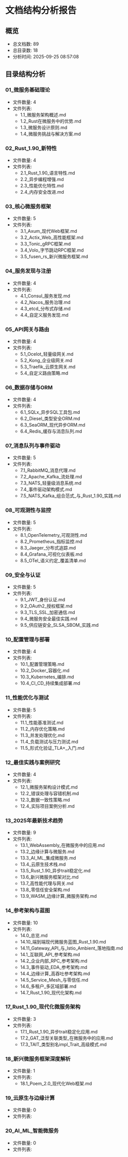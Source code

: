 ﻿# 文档结构分析报告

## 概览

- 总文档数: 89
- 总目录数: 18
- 分析时间: 2025-09-25 08:57:08

## 目录结构分析

### 01_微服务基础理论

- 文件数量: 4
- 文件列表:
  - 1.1_微服务架构概述.md
  - 1.2_Rust在微服务中的优势.md
  - 1.3_微服务设计原则.md
  - 1.4_微服务挑战与解决方案.md

### 02_Rust_1.90_新特性

- 文件数量: 4
- 文件列表:
  - 2.1_Rust_1.90_语言特性.md
  - 2.2_异步编程增强.md
  - 2.3_性能优化特性.md
  - 2.4_内存安全改进.md

### 03_核心微服务框架

- 文件数量: 5
- 文件列表:
  - 3.1_Axum_现代Web框架.md
  - 3.2_Actix_Web_高性能框架.md
  - 3.3_Tonic_gRPC框架.md
  - 3.4_Volo_字节跳动RPC框架.md
  - 3.5_fusen_rs_新兴微服务框架.md

### 04_服务发现与注册

- 文件数量: 4
- 文件列表:
  - 4.1_Consul_服务发现.md
  - 4.2_Nacos_服务治理.md
  - 4.3_etcd_分布式存储.md
  - 4.4_自定义服务发现.md

### 05_API网关与路由

- 文件数量: 4
- 文件列表:
  - 5.1_Ocelot_轻量级网关.md
  - 5.2_Kong_企业级网关.md
  - 5.3_Traefik_云原生网关.md
  - 5.4_自定义路由策略.md

### 06_数据存储与ORM

- 文件数量: 4
- 文件列表:
  - 6.1_SQLx_异步SQL工具包.md
  - 6.2_Diesel_类型安全ORM.md
  - 6.3_SeaORM_现代异步ORM.md
  - 6.4_Redis_缓存与消息队列.md

### 07_消息队列与事件驱动

- 文件数量: 5
- 文件列表:
  - 7.1_RabbitMQ_消息代理.md
  - 7.2_Apache_Kafka_流处理.md
  - 7.3_NATS_轻量级消息系统.md
  - 7.4_事件驱动架构模式.md
  - 7.5_NATS_Kafka_组合范式_与_Rust_1.90_实践.md

### 08_可观测性与监控

- 文件数量: 5
- 文件列表:
  - 8.1_OpenTelemetry_可观测性.md
  - 8.2_Prometheus_指标监控.md
  - 8.3_Jaeger_分布式追踪.md
  - 8.4_Grafana_可视化仪表板.md
  - 8.5_OTel_语义约定_覆盖清单.md

### 09_安全与认证

- 文件数量: 5
- 文件列表:
  - 9.1_JWT_身份认证.md
  - 9.2_OAuth2_授权框架.md
  - 9.3_TLS_SSL_加密通信.md
  - 9.4_微服务安全最佳实践.md
  - 9.5_供应链安全_SLSA_SBOM_实践.md

### 10_配置管理与部署

- 文件数量: 4
- 文件列表:
  - 10.1_配置管理策略.md
  - 10.2_Docker_容器化.md
  - 10.3_Kubernetes_编排.md
  - 10.4_CI_CD_持续集成部署.md

### 11_性能优化与测试

- 文件数量: 5
- 文件列表:
  - 11.1_性能基准测试.md
  - 11.2_内存优化策略.md
  - 11.3_并发处理优化.md
  - 11.4_负载测试与压力测试.md
  - 11.5_形式化验证_TLA+_入门.md

### 12_最佳实践与案例研究

- 文件数量: 4
- 文件列表:
  - 12.1_微服务架构设计模式.md
  - 12.2_错误处理与容错机制.md
  - 12.3_数据一致性策略.md
  - 12.4_实际项目案例分析.md

### 13_2025年最新技术趋势

- 文件数量: 9
- 文件列表:
  - 13.1_WebAssembly_在微服务中的应用.md
  - 13.2_边缘计算与微服务.md
  - 13.3_AI_ML_集成微服务.md
  - 13.4_云原生技术栈.md
  - 13.5_Rust_1.90_异步trait稳定化.md
  - 13.6_新兴微服务框架对比.md
  - 13.7_高性能代理与网关.md
  - 13.8_零信任安全架构.md
  - 13.9_WASM_边缘计算_微服务架构.md

### 14_参考架构与蓝图

- 文件数量: 10
- 文件列表:
  - 14.0_总览.md
  - 14.10_端到端现代微服务蓝图_Rust_1.90.md
  - 14.11_Gateway_API_与_Istio_Ambient_落地指南.md
  - 14.1_互联网_API_参考架构.md
  - 14.2_企业内部_RPC_参考架构.md
  - 14.3_事件驱动_EDA_参考架构.md
  - 14.4_边缘计算_高吞吐参考架构.md
  - 14.5_Service_Mesh_与零信任.md
  - 14.6_多租户_多区域部署.md
  - 14.7_Rust_1.90_现代化架构.md

### 17_Rust_1.90_现代化微服务架构

- 文件数量: 3
- 文件列表:
  - 17.1_Rust_1.90_异步trait稳定化应用.md
  - 17.2_GAT_泛型关联类型_在微服务中的应用.md
  - 17.3_TAIT_类型别名impl_Trait_高级模式.md

### 18_新兴微服务框架深度解析

- 文件数量: 1
- 文件列表:
  - 18.1_Poem_2.0_现代化Web框架.md

### 19_云原生与边缘计算

- 文件数量: 0
- 文件列表:

### 20_AI_ML_智能微服务

- 文件数量: 0
- 文件列表:
